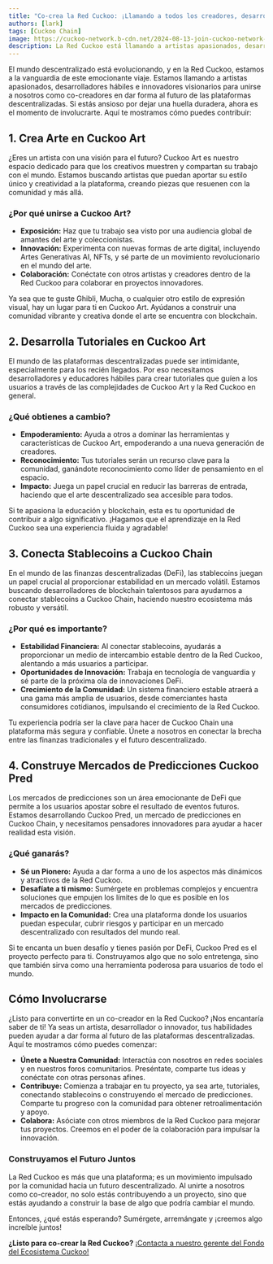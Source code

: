 ```yaml
---
title: "Co-crea la Red Cuckoo: ¡Llamando a todos los creadores, desarrolladores e innovadores!"
authors: [lark]
tags: [Cuckoo Chain]
image: https://cuckoo-network.b-cdn.net/2024-08-13-join-cuckoo-network-co-builders-needed.webp
description: La Red Cuckoo está llamando a artistas apasionados, desarrolladores e innovadores para unirse a nosotros en dar forma al futuro de las plataformas descentralizadas. Estamos buscando co-creadores para crear arte, desarrollar tutoriales, conectar stablecoins y construir mercados de predicciones en Cuckoo Chain. ¡Si estás ansioso por tener un impacto en el mundo de blockchain, esta es tu oportunidad!
---
```


El mundo descentralizado está evolucionando, y en la Red Cuckoo, estamos a la vanguardia de este emocionante viaje. Estamos llamando a artistas apasionados, desarrolladores hábiles e innovadores visionarios para unirse a nosotros como co-creadores en dar forma al futuro de las plataformas descentralizadas. Si estás ansioso por dejar una huella duradera, ahora es el momento de involucrarte. Aquí te mostramos cómo puedes contribuir:

## 1. **Crea Arte en Cuckoo Art**

¿Eres un artista con una visión para el futuro? Cuckoo Art es nuestro espacio dedicado para que los creativos muestren y compartan su trabajo con el mundo. Estamos buscando artistas que puedan aportar su estilo único y creatividad a la plataforma, creando piezas que resuenen con la comunidad y más allá.

### ¿Por qué unirse a Cuckoo Art?

- **Exposición:** Haz que tu trabajo sea visto por una audiencia global de amantes del arte y coleccionistas.
- **Innovación:** Experimenta con nuevas formas de arte digital, incluyendo Artes Generativas AI, NFTs, y sé parte de un movimiento revolucionario en el mundo del arte.
- **Colaboración:** Conéctate con otros artistas y creadores dentro de la Red Cuckoo para colaborar en proyectos innovadores.

Ya sea que te guste Ghibli, Mucha, o cualquier otro estilo de expresión visual, hay un lugar para ti en Cuckoo Art. Ayúdanos a construir una comunidad vibrante y creativa donde el arte se encuentra con blockchain.

## 2. **Desarrolla Tutoriales en Cuckoo Art**

El mundo de las plataformas descentralizadas puede ser intimidante, especialmente para los recién llegados. Por eso necesitamos desarrolladores y educadores hábiles para crear tutoriales que guíen a los usuarios a través de las complejidades de Cuckoo Art y la Red Cuckoo en general.

### ¿Qué obtienes a cambio?

- **Empoderamiento:** Ayuda a otros a dominar las herramientas y características de Cuckoo Art, empoderando a una nueva generación de creadores.
- **Reconocimiento:** Tus tutoriales serán un recurso clave para la comunidad, ganándote reconocimiento como líder de pensamiento en el espacio.
- **Impacto:** Juega un papel crucial en reducir las barreras de entrada, haciendo que el arte descentralizado sea accesible para todos.

Si te apasiona la educación y blockchain, esta es tu oportunidad de contribuir a algo significativo. ¡Hagamos que el aprendizaje en la Red Cuckoo sea una experiencia fluida y agradable!

## 3. **Conecta Stablecoins a Cuckoo Chain**

En el mundo de las finanzas descentralizadas (DeFi), las stablecoins juegan un papel crucial al proporcionar estabilidad en un mercado volátil. Estamos buscando desarrolladores de blockchain talentosos para ayudarnos a conectar stablecoins a Cuckoo Chain, haciendo nuestro ecosistema más robusto y versátil.

### ¿Por qué es importante?

- **Estabilidad Financiera:** Al conectar stablecoins, ayudarás a proporcionar un medio de intercambio estable dentro de la Red Cuckoo, alentando a más usuarios a participar.
- **Oportunidades de Innovación:** Trabaja en tecnología de vanguardia y sé parte de la próxima ola de innovaciones DeFi.
- **Crecimiento de la Comunidad:** Un sistema financiero estable atraerá a una gama más amplia de usuarios, desde comerciantes hasta consumidores cotidianos, impulsando el crecimiento de la Red Cuckoo.

Tu experiencia podría ser la clave para hacer de Cuckoo Chain una plataforma más segura y confiable. Únete a nosotros en conectar la brecha entre las finanzas tradicionales y el futuro descentralizado.

## 4. **Construye Mercados de Predicciones Cuckoo Pred**

Los mercados de predicciones son un área emocionante de DeFi que permite a los usuarios apostar sobre el resultado de eventos futuros. Estamos desarrollando Cuckoo Pred, un mercado de predicciones en Cuckoo Chain, y necesitamos pensadores innovadores para ayudar a hacer realidad esta visión.

### ¿Qué ganarás?

- **Sé un Pionero:** Ayuda a dar forma a uno de los aspectos más dinámicos y atractivos de la Red Cuckoo.
- **Desafíate a ti mismo:** Sumérgete en problemas complejos y encuentra soluciones que empujen los límites de lo que es posible en los mercados de predicciones.
- **Impacto en la Comunidad:** Crea una plataforma donde los usuarios puedan especular, cubrir riesgos y participar en un mercado descentralizado con resultados del mundo real.

Si te encanta un buen desafío y tienes pasión por DeFi, Cuckoo Pred es el proyecto perfecto para ti. Construyamos algo que no solo entretenga, sino que también sirva como una herramienta poderosa para usuarios de todo el mundo.

## **Cómo Involucrarse**

¿Listo para convertirte en un co-creador en la Red Cuckoo? ¡Nos encantaría saber de ti! Ya seas un artista, desarrollador o innovador, tus habilidades pueden ayudar a dar forma al futuro de las plataformas descentralizadas. Aquí te mostramos cómo puedes comenzar:

- **Únete a Nuestra Comunidad:** Interactúa con nosotros en redes sociales y en nuestros foros comunitarios. Preséntate, comparte tus ideas y conéctate con otras personas afines.
- **Contribuye:** Comienza a trabajar en tu proyecto, ya sea arte, tutoriales, conectando stablecoins o construyendo el mercado de predicciones. Comparte tu progreso con la comunidad para obtener retroalimentación y apoyo.
- **Colabora:** Asóciate con otros miembros de la Red Cuckoo para mejorar tus proyectos. Creemos en el poder de la colaboración para impulsar la innovación.

### **Construyamos el Futuro Juntos**

La Red Cuckoo es más que una plataforma; es un movimiento impulsado por la comunidad hacia un futuro descentralizado. Al unirte a nosotros como co-creador, no solo estás contribuyendo a un proyecto, sino que estás ayudando a construir la base de algo que podría cambiar el mundo.

Entonces, ¿qué estás esperando? Sumérgete, arremángate y ¡creemos algo increíble juntos!

**¿Listo para co-crear la Red Cuckoo?** [¡Contacta a nuestro gerente del Fondo del Ecosistema Cuckoo!](https://t.me/mikethrift)